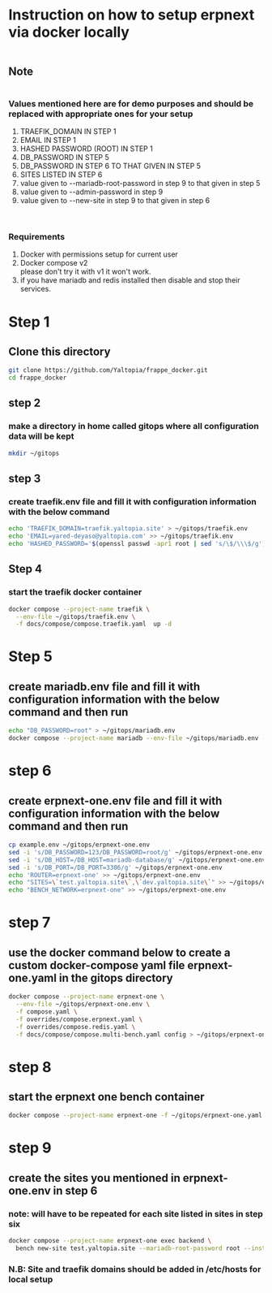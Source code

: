# Instruction on how to setup erpnext via docker locally
<pre>
</pre>
## Note
<pre>
</pre>

### Values mentioned here are for demo purposes and should be replaced with appropriate ones for your setup
1. TRAEFIK_DOMAIN IN STEP 1
2. EMAIL IN STEP 1
3. HASHED PASSWORD (ROOT) IN STEP 1
4. DB_PASSWORD IN STEP 5
5. DB_PASSWORD IN STEP 6 TO THAT GIVEN IN STEP 5
6. SITES LISTED IN STEP 6
7. value given to --mariadb-root-password in step 9 to that given in step 5
8. value given to --admin-password in step 9
9. value given to --new-site in step 9 to that given in step 6 
<pre>

</pre>

### Requirements
1. Docker with permissions setup for current user <br>
1. Docker compose v2 <br>
  please don't try it with v1 it won't work.
2. if you have mariadb and redis installed then disable and stop their services. 

# Step 1
## Clone this directory

``` bash
git clone https://github.com/Yaltopia/frappe_docker.git
cd frappe_docker
```

## step 2
### make a directory in home called gitops where all configuration data will be kept



``` bash
mkdir ~/gitops
```

## step 3
### create traefik.env file and fill it with configuration information with the below command

``` bash
echo 'TRAEFIK_DOMAIN=traefik.yaltopia.site' > ~/gitops/traefik.env
echo 'EMAIL=yared-deyaso@yaltopia.com' >> ~/gitops/traefik.env
echo 'HASHED_PASSWORD='$(openssl passwd -apr1 root | sed 's/\$/\\\$/g') >> ~/gitops/traefik.env

```

## Step 4
### start the traefik docker container

``` bash
docker compose --project-name traefik \
  --env-file ~/gitops/traefik.env \
  -f docs/compose/compose.traefik.yaml  up -d

```

# Step 5
## create mariadb.env file and fill it with configuration information with the below command and then run 

``` bash
echo "DB_PASSWORD=root" > ~/gitops/mariadb.env
docker compose --project-name mariadb --env-file ~/gitops/mariadb.env -f docs/compose/compose.mariadb-shared.yaml up -d

```

# step 6
## create erpnext-one.env file and fill it with configuration information with the below command and then run 

``` bash
cp example.env ~/gitops/erpnext-one.env
sed -i 's/DB_PASSWORD=123/DB_PASSWORD=root/g' ~/gitops/erpnext-one.env
sed -i 's/DB_HOST=/DB_HOST=mariadb-database/g' ~/gitops/erpnext-one.env
sed -i 's/DB_PORT=/DB_PORT=3306/g' ~/gitops/erpnext-one.env
echo 'ROUTER=erpnext-one' >> ~/gitops/erpnext-one.env
echo "SITES=\`test.yaltopia.site\`,\`dev.yaltopia.site\`" >> ~/gitops/erpnext-one.env
echo "BENCH_NETWORK=erpnext-one" >> ~/gitops/erpnext-one.env

```

# step 7
## use the docker command below to create a custom docker-compose yaml file erpnext-one.yaml in the gitops directory

``` bash
docker compose --project-name erpnext-one \
  --env-file ~/gitops/erpnext-one.env \
  -f compose.yaml \
  -f overrides/compose.erpnext.yaml \
  -f overrides/compose.redis.yaml \
  -f docs/compose/compose.multi-bench.yaml config > ~/gitops/erpnext-one.yaml
```

# step 8
## start the erpnext one bench container 
``` bash
docker compose --project-name erpnext-one -f ~/gitops/erpnext-one.yaml up -d
```

# step 9
## create the sites you mentioned in erpnext-one.env in step 6

### note: will have to be repeated for each site listed in sites in step six

``` bash
docker compose --project-name erpnext-one exec backend \
  bench new-site test.yaltopia.site --mariadb-root-password root --install-app erpnext --admin-password root

```
### N.B: Site and traefik domains should be added in /etc/hosts for local setup



